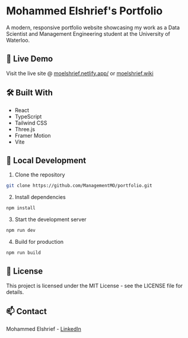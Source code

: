 # Mohammed Elshrief's Portfolio

A modern, responsive portfolio website showcasing my work as a Data Scientist and Management Engineering student at the University of Waterloo.

## 🚀 Live Demo

Visit the live site @ [moelshrief.netlify.app/](https://moelshrief.netlify.app) or [moelshrief.wiki](https://moelshrief.wiki)

## 🛠️ Built With

- React
- TypeScript
- Tailwind CSS
- Three.js
- Framer Motion
- Vite

## 🔧 Local Development

1. Clone the repository
```bash
git clone https://github.com/ManagementMO/portfolio.git
```

2. Install dependencies
```bash
npm install
```

3. Start the development server
```bash
npm run dev
```

4. Build for production
```bash
npm run build
```

## 📝 License

This project is licensed under the MIT License - see the LICENSE file for details.

## 📫 Contact

Mohammed Elshrief - [LinkedIn](https://www.linkedin.com/in/mohammedelshrief/)
